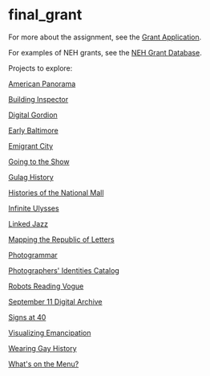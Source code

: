 # final_grant

For more about the assignment, see the [Grant Application](https://github.com/introdh2016/final_grant/blob/master/DH_FinalProject_Grant.pdf).

For examples of NEH grants, see the [NEH Grant Database](https://securegrants.neh.gov/publicquery/main.aspx?q=1&a=0&n=0&o=0&k=0&f=0&s=0&cd=0&p=1&pv=247&d=0&y=0&prd=0&cov=0&prz=0&wp=0&pg=0&ob=year&or=DESC). 


Projects to explore:


[American Panorama](http://dsl.richmond.edu/panorama/)

[Building Inspector](http://buildinginspector.nypl.org/)

[Digital Gordion](http://sites.museum.upenn.edu/gordion/)

[Early Baltimore](http://bearings.earlybaltimore.org/)

[Emigrant City](http://emigrantcity.nypl.org/#/)

[Going to the Show](http://docsouth.unc.edu/gtts/)

[Gulag History](http://gulaghistory.org/)

[Histories of the National Mall](http://mallhistory.org/)

[Infinite Ulysses](http://www.infiniteulysses.com/)

[Linked Jazz](https://linkedjazz.org/)

[Mapping the Republic of Letters](http://republicofletters.stanford.edu/)


[Photogrammar](photogrammar.yale.edu)

[Photographers' Identities Catalog](http://pic.nypl.org/)

[Robots Reading Vogue](http://dh.library.yale.edu/projects/vogue/)

[September 11 Digital Archive](http://911digitalarchive.org/)

[Signs at 40](http://signsat40.signsjournal.org/)

[Visualizing Emancipation](http://dsl.richmond.edu/emancipation/)

[Wearing Gay History](http://www.wearinggayhistory.com/)

[What's on the Menu?](http://menus.nypl.org/)
